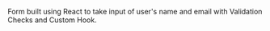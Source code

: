 Form built using React to take input of user's name and email with Validation Checks and Custom Hook.
